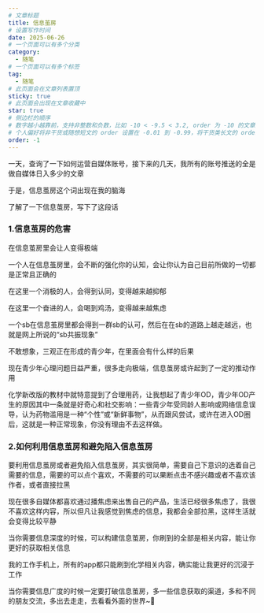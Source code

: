 ```yaml
---
# 文章标题
title: 信息茧房
# 设置写作时间
date: 2025-06-26
# 一个页面可以有多个分类
category:
  - 随笔
# 一个页面可以有多个标签
tag:
  - 随笔
# 此页面会在文章列表置顶
sticky: true
# 此页面会出现在文章收藏中
star: true
# 侧边栏的顺序
# 数字越小越靠前，支持非整数和负数，比如 -10 < -9.5 < 3.2, order 为 -10 的文章会最靠上。
# 个人偏好将非干货或随想短文的 order 设置在 -0.01 到 -0.99，将干货类长文的 order 设置在 -1 到负无穷。每次新增文章都会在上一篇的基础上递减 order 值。
order: -1
---
```


一天，查询了一下如何运营自媒体账号，接下来的几天，我所有的账号推送的全是做自媒体日入多少的文章

于是，信息茧房这个词出现在我的脑海

了解了一下信息茧房，写下了这段话

### 1.信息茧房的危害

在信息茧房里会让人变得极端

一个人在信息茧房里，会不断的强化你的认知，会让你认为自己目前所做的一切都是正常且正确的

在这里一个消极的人，会得到认同，变得越来越抑郁

在这里一个奋进的人，会喝到鸡汤，变得越来越焦虑

一个sb在信息茧房里都会得到一群sb的认可，然后在在sb的道路上越走越远，也就是网上所说的“sb共振现象”

不敢想象，三观正在形成的青少年，在里面会有什么样的后果

现在青少年心理问题日益严重，很多走向极端，信息茧房或许起到了一定的推动作用

化学新改版的教材中就特意提到了合理用药，让我想起了青少年OD，青少年OD产生的原因其中一条就是好奇心和社交影响：一些青少年受同龄人影响或网络信息误导，认为药物滥用是一种“个性”或“新鲜事物”，从而跟风尝试，或许在进入OD圈后，这就是一种正常现象，你没有理由不去这样做。

### 2.如何利用信息茧房和避免陷入信息茧房

要利用信息茧房或者避免陷入信息茧房，其实很简单，需要自己下意识的选着自己需要的信息，需要的可以点个喜欢，不需要的可以果断点击不感兴趣或者不喜欢该作者，或者直接拉黑

现在很多自媒体都喜欢通过播焦虑来出售自己的产品，生活已经很多焦虑了，我很不喜欢这样内容，所以但凡让我感觉到焦虑的信息，我都会全部拉黑，这样生活就会变得比较平静

当你需要信息深度的时候，可以构建信息茧房，你刷到的全部是相关内容，能让你更好的获取相关信息

我的工作手机上，所有的app都只能刷到化学相关内容，确实能让我更好的沉浸于工作

当你需要信息广度的时候一定要打破信息茧房，多一些信息获取的渠道，多和不同的朋友交流，多出去走走，去看看外面的世界~🎉
